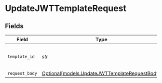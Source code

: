 # UpdateJWTTemplateRequest


## Fields

| Field                                                                                      | Type                                                                                       | Required                                                                                   | Description                                                                                |
| ------------------------------------------------------------------------------------------ | ------------------------------------------------------------------------------------------ | ------------------------------------------------------------------------------------------ | ------------------------------------------------------------------------------------------ |
| `template_id`                                                                              | *str*                                                                                      | :heavy_check_mark:                                                                         | The ID of the JWT template to update                                                       |
| `request_body`                                                                             | [Optional[models.UpdateJWTTemplateRequestBody]](../models/updatejwttemplaterequestbody.md) | :heavy_minus_sign:                                                                         | N/A                                                                                        |